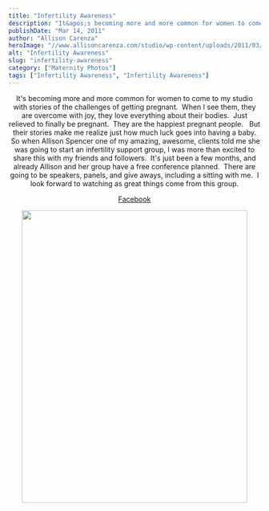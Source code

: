 ```yaml
---
title: "Infertility Awareness"
description: "It&apos;s becoming more and more common for women to come to my studio with stories of the challenges of getting "
publishDate: "Mar 14, 2011"
author: "Allison Carenza"
heroImage: "//www.allisoncarenza.com/studio/wp-content/uploads/2011/03/img217-694x900.jpg"
alt: "Infertility Awareness"
slug: "infertility-awareness"
category: ["Maternity Photos"]
tags: ["Infertility Awareness", "Infertility Awareness"]
---
```


<p style="text-align: center;">It&apos;s becoming more and more common for women to come to my studio with stories of the challenges of getting pregnant.  When I see them, they are overcome with joy, they love everything about their bodies.  Just relieved to finally be pregnant.  They are the happiest pregnant people.   But their stories make me realize just how much luck goes into having a baby.  So when Allison Spencer one of my amazing, awesome, clients told me she was going to start an infertility support group, I was more than excited to share this with my friends and followers.  It&apos;s just been a few months, and already Allison and her group have a free conference planned.  There are going to be speakers, panels, and give aways, including a sitting with me.  I look forward to watching as great things come from this group.</p>
<p style="text-align: center;"><a href="http://www.facebook.com/pages/Kansas-City-Infertility-Awareness/161714753875691?ref=ts">Facebook</a></p>
<p style="text-align: center;"><a rel="attachment wp-att-2077" href="http://www.allisoncarenza.com/archives/2076/img217"><img class="aligncenter size-large wp-image-2077" title="img217" src="http://www.allisoncarenza.com/studio/wp-content/uploads/2011/03/img217-694x900.jpg" alt="" width="450" height="583" /></a></p>
